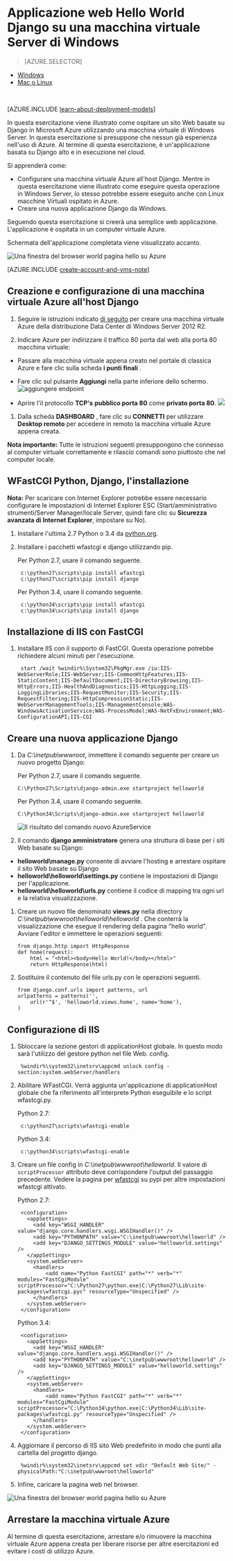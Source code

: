 <properties
    pageTitle="Python web app con Django | Microsoft Azure"
    description="In questa esercitazione si come pubblicare un sito Web Django basate su Azure utilizzando una macchina virtuale Data Center di Windows Server 2012 R2 utilizzando il modello di distribuzione classica."
    services="virtual-machines-windows"
    documentationCenter="python"
    authors="huguesv"
    manager="wpickett"
    editor=""
    tags="azure-service-management"/>


<tags 
    ms.service="virtual-machines-windows" 
    ms.workload="web" 
    ms.tgt_pltfrm="vm-windows" 
    ms.devlang="python" 
    ms.topic="article" 
    ms.date="08/04/2015" 
    ms.author="huvalo"/>


# <a name="django-hello-world-web-application-on-a-windows-server-vm"></a>Applicazione web Hello World Django su una macchina virtuale Server di Windows

> [AZURE.SELECTOR]
- [Windows](virtual-machines-windows-classic-python-django-web-app.md)
- [Mac o Linux](virtual-machines-linux-python-django-web-app.md)

<br>

[AZURE.INCLUDE [learn-about-deployment-models](../../includes/learn-about-deployment-models-classic-include.md)]
 

In questa esercitazione viene illustrato come ospitare un sito Web basate su Django in Microsoft Azure utilizzando una macchina virtuale di Windows Server. In questa esercitazione si presuppone che nessun già esperienza nell'uso di Azure. Al termine di questa esercitazione, è un'applicazione basata su Django alto e in esecuzione nel cloud.

Si apprenderà come:

* Configurare una macchina virtuale Azure all'host Django. Mentre in questa esercitazione viene illustrato come eseguire questa operazione in Windows Server, lo stesso potrebbe essere eseguito anche con Linux macchine Virtuali ospitato in Azure.
* Creare una nuova applicazione Django da Windows.

Seguendo questa esercitazione si creerà una semplice web applicazione. L'applicazione è ospitata in un computer virtuale Azure.

Schermata dell'applicazione completata viene visualizzato accanto.

![Una finestra del browser world pagina hello su Azure][1]

[AZURE.INCLUDE [create-account-and-vms-note](../../includes/create-account-and-vms-note.md)]

## <a name="creating-and-configuring-an-azure-virtual-machine-to-host-django"></a>Creazione e configurazione di una macchina virtuale Azure all'host Django

1. Seguire le istruzioni indicato [di seguito](virtual-machines-windows-classic-tutorial.md) per creare una macchina virtuale Azure della distribuzione Data Center di Windows Server 2012 R2.

1. Indicare Azure per indirizzare il traffico 80 porta dal web alla porta 80 macchina virtuale:
 - Passare alla macchina virtuale appena creato nel portale di classica Azure e fare clic sulla scheda **i punti finali** .
 - Fare clic sul pulsante **Aggiungi** nella parte inferiore dello schermo.
    ![aggiungere endpoint](./media/virtual-machines-windows-classic-python-django-web-app/django-helloworld-addendpoint.png)

 - Aprire l'il protocollo **TCP's** **pubblico porta 80** come **privato porta 80**.
![][port80]
1. Dalla scheda **DASHBOARD** , fare clic su **CONNETTI** per utilizzare **Desktop remoto** per accedere in remoto la macchina virtuale Azure appena creata.  

**Nota importante:** Tutte le istruzioni seguenti presuppongono che connesso al computer virtuale correttamente e rilascio comandi sono piuttosto che nel computer locale.

## <a id="setup"> </a>WFastCGI Python, Django, l'installazione

**Nota:** Per scaricare con Internet Explorer potrebbe essere necessario configurare le impostazioni di Internet Explorer ESC (Start/amministrativo strumenti/Server Manager/locale Server, quindi fare clic su **Sicurezza avanzata di Internet Explorer**, impostare su No).

1. Installare l'ultima 2.7 Python o 3.4 da [python.org][].
1. Installare i pacchetti wfastcgi e django utilizzando pip.

    Per Python 2.7, usare il comando seguente.

        c:\python27\scripts\pip install wfastcgi
        c:\python27\scripts\pip install django

    Per Python 3.4, usare il comando seguente.

        c:\python34\scripts\pip install wfastcgi
        c:\python34\scripts\pip install django

## <a name="installing-iis-with-fastcgi"></a>Installazione di IIS con FastCGI

1. Installare IIS con il supporto di FastCGI.  Questa operazione potrebbe richiedere alcuni minuti per l'esecuzione.

        start /wait %windir%\System32\PkgMgr.exe /iu:IIS-WebServerRole;IIS-WebServer;IIS-CommonHttpFeatures;IIS-StaticContent;IIS-DefaultDocument;IIS-DirectoryBrowsing;IIS-HttpErrors;IIS-HealthAndDiagnostics;IIS-HttpLogging;IIS-LoggingLibraries;IIS-RequestMonitor;IIS-Security;IIS-RequestFiltering;IIS-HttpCompressionStatic;IIS-WebServerManagementTools;IIS-ManagementConsole;WAS-WindowsActivationService;WAS-ProcessModel;WAS-NetFxEnvironment;WAS-ConfigurationAPI;IIS-CGI

## <a name="creating-a-new-django-application"></a>Creare una nuova applicazione Django

1.  Da *C:\inetpub\wwwroot*, immettere il comando seguente per creare un nuovo progetto Django:

    Per Python 2.7, usare il comando seguente.

        C:\Python27\Scripts\django-admin.exe startproject helloworld

    Per Python 3.4, usare il comando seguente.

        C:\Python34\Scripts\django-admin.exe startproject helloworld

    ![Il risultato del comando nuovo AzureService](./media/virtual-machines-windows-classic-python-django-web-app/django-helloworld-cmd-new-azure-service.png)

1.  Il comando **django amministratore** genera una struttura di base per i siti Web basate su Django:

  -   **helloworld\manage.py** consente di avviare l'hosting e arrestare ospitare il sito Web basate su Django
  -   **helloworld\helloworld\settings.py** contiene le impostazioni di Django per l'applicazione.
  -   **helloworld\helloworld\urls.py** contiene il codice di mapping tra ogni url e la relativa visualizzazione.

1.  Creare un nuovo file denominato **views.py** nella directory *C:\inetpub\wwwroot\helloworld\helloworld* . Che conterrà la visualizzazione che esegue il rendering della pagina "hello world". Avviare l'editor e immettere le operazioni seguenti:

        from django.http import HttpResponse
        def home(request):
            html = "<html><body>Hello World!</body></html>"
            return HttpResponse(html)

1.  Sostituire il contenuto del file urls.py con le operazioni seguenti.

        from django.conf.urls import patterns, url
        urlpatterns = patterns('',
            url(r'^$', 'helloworld.views.home', name='home'),
        )

## <a name="configuring-iis"></a>Configurazione di IIS

1. Sbloccare la sezione gestori di applicationHost globale.  In questo modo sarà l'utilizzo del gestore python nel file Web. config.

        %windir%\system32\inetsrv\appcmd unlock config -section:system.webServer/handlers

1. Abilitare WFastCGI.  Verrà aggiunta un'applicazione di applicationHost globale che fa riferimento all'interprete Python eseguibile e lo script wfastcgi.py.

    Python 2.7:

        c:\python27\scripts\wfastcgi-enable

    Python 3.4:

        c:\python34\scripts\wfastcgi-enable

1. Creare un file config in *C:\inetpub\wwwroot\helloworld*.  Il valore di `scriptProcessor` attributo deve corrispondere l'output del passaggio precedente.  Vedere la pagina per [wfastcgi][] su pypi per altre impostazioni wfastcgi attivato.

    Python 2.7:

        <configuration>
          <appSettings>
            <add key="WSGI_HANDLER" value="django.core.handlers.wsgi.WSGIHandler()" />
            <add key="PYTHONPATH" value="C:\inetpub\wwwroot\helloworld" />
            <add key="DJANGO_SETTINGS_MODULE" value="helloworld.settings" />
          </appSettings>
          <system.webServer>
            <handlers>
                <add name="Python FastCGI" path="*" verb="*" modules="FastCgiModule" scriptProcessor="C:\Python27\python.exe|C:\Python27\Lib\site-packages\wfastcgi.pyc" resourceType="Unspecified" />
            </handlers>
          </system.webServer>
        </configuration>

    Python 3.4:

        <configuration>
          <appSettings>
            <add key="WSGI_HANDLER" value="django.core.handlers.wsgi.WSGIHandler()" />
            <add key="PYTHONPATH" value="C:\inetpub\wwwroot\helloworld" />
            <add key="DJANGO_SETTINGS_MODULE" value="helloworld.settings" />
          </appSettings>
          <system.webServer>
            <handlers>
                <add name="Python FastCGI" path="*" verb="*" modules="FastCgiModule" scriptProcessor="C:\Python34\python.exe|C:\Python34\Lib\site-packages\wfastcgi.py" resourceType="Unspecified" />
            </handlers>
          </system.webServer>
        </configuration>

1. Aggiornare il percorso di IIS sito Web predefinito in modo che punti alla cartella del progetto django.

        %windir%\system32\inetsrv\appcmd set vdir "Default Web Site/" -physicalPath:"C:\inetpub\wwwroot\helloworld"

1. Infine, caricare la pagina web nel browser.

![Una finestra del browser world pagina hello su Azure][1]


## <a name="shutting-down-your-azure-virtual-machine"></a>Arrestare la macchina virtuale Azure

Al termine di questa esercitazione, arrestare e/o rimuovere la macchina virtuale Azure appena creata per liberare risorse per altre esercitazioni ed evitare i costi di utilizzo Azure.

[1]: ./media/virtual-machines-windows-classic-python-django-web-app/django-helloworld-browser-azure.png

[port80]: ./media/virtual-machines-windows-classic-python-django-web-app/django-helloworld-port80.png

[Web Platform Installer]: http://www.microsoft.com/web/downloads/platform.aspx
[Python.org]: https://www.python.org/downloads/
[wfastcgi]: https://pypi.python.org/pypi/wfastcgi
